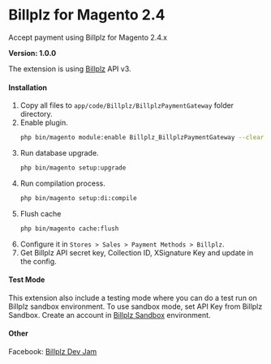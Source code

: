 # Billplz for Magento 2.4

Accept payment using Billplz for Magento 2.4.x

**Version: 1.0.0**

The extension is using [Billplz](https://www.billplz.com/) API v3.

#### Installation

1. Copy all files to `app/code/Billplz/BillplzPaymentGateway` folder directory.
1. Enable plugin.
    ```bash
    php bin/magento module:enable Billplz_BillplzPaymentGateway --clear-static-content
    ```
1. Run database upgrade.
    ```bash
    php bin/magento setup:upgrade
    ```
1. Run compilation process.
    ```bash
    php bin/magento setup:di:compile
    ```
1. Flush cache
    ```bash
    php bin/magento cache:flush
    ```
1. Configure it in `Stores > Sales > Payment Methods > Billplz`.
1. Get Billplz API secret key, Collection ID, XSignature Key and update in the config.

#### Test Mode

This extension also include a testing mode where you can do a test run on Billplz sandbox environment. To use sandbox mode, set API Key from Billplz Sandbox. Create an account in [Billplz Sandbox](https://www.billplz-sandbox.com) environment. 

#### Other

Facebook: [Billplz Dev Jam](https://www.facebook.com/groups/billplzdevjam/)